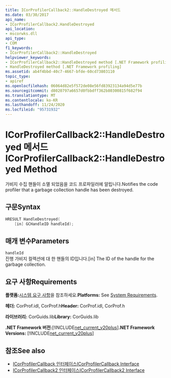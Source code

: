 ```yaml
---
title: ICorProfilerCallback2::HandleDestroyed 메서드
ms.date: 03/30/2017
api_name:
- ICorProfilerCallback2.HandleDestroyed
api_location:
- mscorwks.dll
api_type:
- COM
f1_keywords:
- ICorProfilerCallback2::HandleDestroyed
helpviewer_keywords:
- ICorProfilerCallback2::HandleDestroyed method [.NET Framework profiling]
- HandleDestroyed method [.NET Framework profiling]
ms.assetid: ab4f4bbd-40c7-4667-bfde-60cd73803110
topic_type:
- apiref
ms.openlocfilehash: 06064d82e5f572de08e56fd83923134a94d5e77b
ms.sourcegitcommit: d8020797a6657d0fbbdff362b80300815f682f94
ms.translationtype: MT
ms.contentlocale: ko-KR
ms.lasthandoff: 11/24/2020
ms.locfileid: "95731932"
---
```

# <a name="icorprofilercallback2handledestroyed-method"></a><span data-ttu-id="7a412-102">ICorProfilerCallback2::HandleDestroyed 메서드</span><span class="sxs-lookup"><span data-stu-id="7a412-102">ICorProfilerCallback2::HandleDestroyed Method</span></span>

<span data-ttu-id="7a412-103">가비지 수집 핸들이 소멸 되었음을 코드 프로파일러에 알립니다.</span><span class="sxs-lookup"><span data-stu-id="7a412-103">Notifies the code profiler that a garbage collection handle has been destroyed.</span></span>  
  
## <a name="syntax"></a><span data-ttu-id="7a412-104">구문</span><span class="sxs-lookup"><span data-stu-id="7a412-104">Syntax</span></span>  
  
```cpp  
HRESULT HandleDestroyed(  
    [in] GCHandleID handleId);  
```  
  
## <a name="parameters"></a><span data-ttu-id="7a412-105">매개 변수</span><span class="sxs-lookup"><span data-stu-id="7a412-105">Parameters</span></span>  

 `handleId`  
 <span data-ttu-id="7a412-106">진행 가비지 컬렉션에 대 한 핸들의 ID입니다.</span><span class="sxs-lookup"><span data-stu-id="7a412-106">[in] The ID of the handle for the garbage collection.</span></span>  
  
## <a name="requirements"></a><span data-ttu-id="7a412-107">요구 사항</span><span class="sxs-lookup"><span data-stu-id="7a412-107">Requirements</span></span>  

 <span data-ttu-id="7a412-108">**플랫폼:**[시스템 요구 사항](../../get-started/system-requirements.md)을 참조하세요.</span><span class="sxs-lookup"><span data-stu-id="7a412-108">**Platforms:** See [System Requirements](../../get-started/system-requirements.md).</span></span>  
  
 <span data-ttu-id="7a412-109">**헤더:** CorProf.idl, CorProf.h</span><span class="sxs-lookup"><span data-stu-id="7a412-109">**Header:** CorProf.idl, CorProf.h</span></span>  
  
 <span data-ttu-id="7a412-110">**라이브러리:** CorGuids.lib</span><span class="sxs-lookup"><span data-stu-id="7a412-110">**Library:** CorGuids.lib</span></span>  
  
 <span data-ttu-id="7a412-111">**.NET Framework 버전:**[!INCLUDE[net_current_v20plus](../../../../includes/net-current-v20plus-md.md)]</span><span class="sxs-lookup"><span data-stu-id="7a412-111">**.NET Framework Versions:** [!INCLUDE[net_current_v20plus](../../../../includes/net-current-v20plus-md.md)]</span></span>  
  
## <a name="see-also"></a><span data-ttu-id="7a412-112">참조</span><span class="sxs-lookup"><span data-stu-id="7a412-112">See also</span></span>

- [<span data-ttu-id="7a412-113">ICorProfilerCallback 인터페이스</span><span class="sxs-lookup"><span data-stu-id="7a412-113">ICorProfilerCallback Interface</span></span>](icorprofilercallback-interface.md)
- [<span data-ttu-id="7a412-114">ICorProfilerCallback2 인터페이스</span><span class="sxs-lookup"><span data-stu-id="7a412-114">ICorProfilerCallback2 Interface</span></span>](icorprofilercallback2-interface.md)
